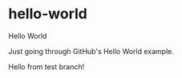 # hello-world
Hello World

Just going through GitHub's Hello World example.

Hello from test branch!
